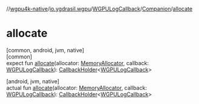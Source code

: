 //[wgpu4k-native](../../../../index.md)/[io.ygdrasil.wgpu](../../index.md)/[WGPULogCallback](../index.md)/[Companion](index.md)/[allocate](allocate.md)

# allocate

[common, android, jvm, native]\
[common]\
expect fun [allocate](allocate.md)(allocator: [MemoryAllocator](../../../ffi/-memory-allocator/index.md), callback: [WGPULogCallback](../index.md)): [CallbackHolder](../../../ffi/-callback-holder/index.md)&lt;[WGPULogCallback](../index.md)&gt;

[android, jvm, native]\
actual fun [allocate](allocate.md)(allocator: [MemoryAllocator](../../../ffi/-memory-allocator/index.md), callback: [WGPULogCallback](../index.md)): [CallbackHolder](../../../ffi/-callback-holder/index.md)&lt;[WGPULogCallback](../index.md)&gt;